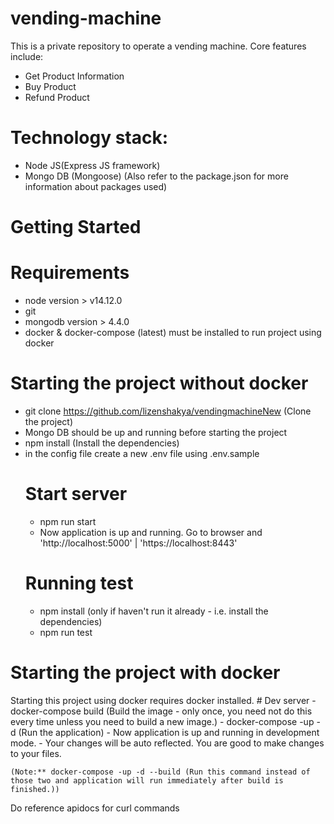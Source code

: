 
# vending-machine
This is a private repository to operate a vending machine.
Core features include:

- Get Product Information
- Buy Product
- Refund Product

# Technology stack:
  - Node JS(Express JS framework)
  - Mongo DB (Mongoose)
  (Also refer to the package.json for more information about packages used)

# Getting Started
  # Requirements
  - node version > v14.12.0 
  - git 
  - mongodb version > 4.4.0 
  - docker & docker-compose (latest) must be installed to run project using docker
  # Starting the project without docker
  - git clone https://github.com/lizenshakya/vendingmachineNew (Clone the project)
  - Mongo DB should be up and running before starting the project
  - npm install (Install the dependencies)
  - in the config file create a new .env file using .env.sample
    # Start server
      - npm run start
      - Now application is up and running. Go to browser and 'http://localhost:5000' | 'https://localhost:8443'
    # Running test
    - npm install (only if haven't run it already - i.e. install the dependencies)
    - npm run test

  # Starting the project with docker
  Starting this project using docker requires docker installed.
    # Dev server
    - docker-compose build (Build the image - only once, you need not do this every time unless you need to build a new image.)
    - docker-compose -up -d (Run the application)
    - Now application is up and running in development mode.
    - Your changes will be auto reflected. You are good to make changes to your files. 
    
    (Note:** docker-compose -up -d --build (Run this command instead of those two and application will run immediately after build is finished.))

Do reference apidocs for curl commands

